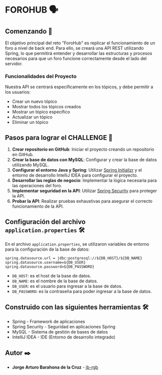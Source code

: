 # FOROHUB 🗣️

## Comenzando 🚀

El objetivo principal del reto "ForoHub" es replicar el funcionamiento de un foro a nivel de back end. Para ello, se creará una API REST utilizando Spring, lo que permitirá entender y desarrollar las estructuras y procesos necesarios para que un foro funcione correctamente desde el lado del servidor.

### Funcionalidades del Proyecto

Nuestra API se centrará específicamente en los tópicos, y debe permitir a los usuarios:

- Crear un nuevo tópico
- Mostrar todos los tópicos creados
- Mostrar un tópico específico
- Actualizar un tópico
- Eliminar un tópico

## Pasos para lograr el CHALLENGE 🔧

1. **Crear repositorio en GitHub**: Iniciar el proyecto creando un repositorio en GitHub.
2. **Crear la base de datos con MySQL**: Configurar y crear la base de datos utilizando MySQL.
3. **Configurar el entorno Java y Spring**: Utilizar [Spring Initializr](https://start.spring.io/) y el entorno de desarrollo IntelliJ IDEA para configurar el proyecto.
4. **Desarrollar las reglas de negocio**: Implementar la lógica necesaria para las operaciones del foro.
5. **Implementar seguridad en la API**: Utilizar [Spring Security](https://spring.io/projects/spring-security) para proteger la API.
6. **Probar la API**: Realizar pruebas exhaustivas para asegurar el correcto funcionamiento de la API.

## Configuración del archivo `application.properties` 🛠️

En el archivo `application.properties`, se utilizaron variables de entorno para la configuración de la base de datos:

```properties
spring.datasource.url = jdbc:postgresql://${DB_HOST}/${DB_NAME}
spring.datasource.username=${DB_USER}
spring.datasource.password=${DB_PASSWORD}
```

- `DB_HOST`: es el host de la base de datos.
- `DB_NAME`: es el nombre de la base de datos.
- `DB_USER`: es el usuario para ingresar a la base de datos.
- `DB_PASSWORD`: es la contraseña para poder ingresar a la base de datos.

## Construido con las siguientes herramientas 🛠️

- Spring - Framework de aplicaciones
- Spring Security - Seguridad en aplicaciones Spring
- MySQL - Sistema de gestión de bases de datos
- IntelliJ IDEA - IDE (Entorno de desarrollo integrado)

## Autor ✒️

- **Jorge Arturo Barahona de la Cruz** - [jb-rgb](https://github.com/jb-rgb)